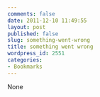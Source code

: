 ```yaml
---
comments: false
date: 2011-12-10 11:49:55
layout: post
published: false
slug: something-went-wrong
title: something went wrong
wordpress_id: 2551
categories:
- Bookmarks
---
```


None
